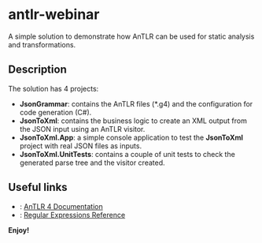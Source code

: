 # antlr-webinar
A simple solution to demonstrate how AnTLR can be used for static analysis and transformations.

## Description
The solution has 4 projects:
- **JsonGrammar**: contains the AnTLR files (*.g4) and the configuration for code generation (C#).
- **JsonToXml**: contains the business logic to create an XML output from the JSON input using an AnTLR visitor.
- **JsonToXml.App**: a simple console application to test the **JsonToXml** project with real JSON files as inputs.
- **JsonToXml.UnitTests**: contains a couple of unit tests to check the generated parse tree and the visitor created.

## Useful links
- : [AnTLR 4 Documentation](https://github.com/antlr/antlr4/blob/master/doc/index.md)
- : [Regular Expressions Reference](https://www.regular-expressions.info/refquick.html)

**Enjoy!**
